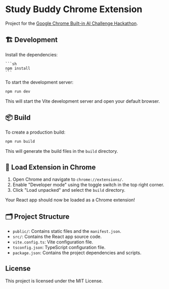 # Study Buddy Chrome Extension

Project for the [Google Chrome Built-in AI Challenge Hackathon](https://googlechromeai.devpost.com/).

## 🏗️ Development

Install the dependencies:

    ```sh
    npm install
    ```

To start the development server:

```sh
npm run dev
```

This will start the Vite development server and open your default browser.

## 📦 Build

To create a production build:

```sh
npm run build
```

This will generate the build files in the `build` directory.

## 📂 Load Extension in Chrome

1. Open Chrome and navigate to `chrome://extensions/`.
2. Enable "Developer mode" using the toggle switch in the top right corner.
3. Click "Load unpacked" and select the `build` directory.

Your React app should now be loaded as a Chrome extension!

## 🗂️ Project Structure

-   `public/`: Contains static files and the `manifest.json`.
-   `src/`: Contains the React app source code.
-   `vite.config.ts`: Vite configuration file.
-   `tsconfig.json`: TypeScript configuration file.
-   `package.json`: Contains the project dependencies and scripts.

## License

This project is licensed under the MIT License.
